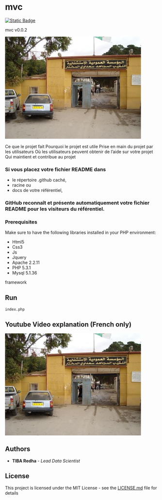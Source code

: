 # mvc


<p align="left">
  <a href="https://github.com/tibaredha/mvc/edit/master/README.md"> <img alt="Static Badge" src="https://img.shields.io/badge/tiba-redha-green"></a>
 
</p>

mvc
v0.0.2

![Alt Text](tiba.jpg)

Ce que le projet fait
Pourquoi le projet est utile
Prise en main du projet par les utilisateurs
Où les utilisateurs peuvent obtenir de l’aide sur votre projet
Qui maintient et contribue au projet

### Si vous placez votre fichier README dans 
- le répertoire .github caché, 
- racine ou 
- docs de votre référentiel, 
### GitHub reconnaît et présente automatiquement votre fichier README pour les visiteurs du référentiel.

### Prerequisites

Make sure to have the following libraries installed in your PHP environment:

- Html5
- Css3
- Js 
- Jquery
- Apache 2.2.11
- PHP 5.3.1
- Mysql 5.1.36


framework

## Run

```
index.php
```
## Youtube Video explanation (French only)


![Alt Text](tiba.jpg)

## Authors

* **TIBA Redha** - *Lead Data Scientist* 

## License

This project is licensed under the MIT License - see the [LICENSE.md](LICENSE.md) file for details
